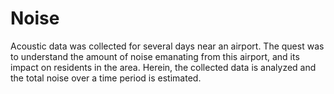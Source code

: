 # Noise

Acoustic data was collected for several days near an airport. The quest was to understand the amount of noise emanating from this airport, and its impact on residents in the area.
Herein, the collected data is analyzed and the total noise over a time period is estimated.
